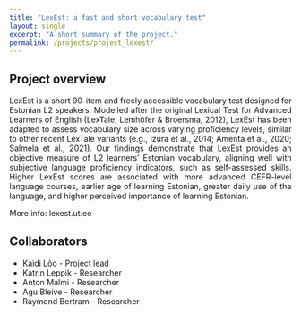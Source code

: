 ```yaml
---
title: "LexEst: a fast and short vocabulary test"
layout: single
excerpt: "A short summary of the project."
permalink: /projects/project_lexest/
---
```


## Project overview
<div style="text-align: justify;">
<p>LexEst is a short 90-item and freely accessible vocabulary test designed for Estonian L2 speakers. Modelled after the original Lexical Test for Advanced Learners of English (LexTale; Lemhöfer & Broersma, 2012), LexEst has been adapted to assess vocabulary size across varying proficiency levels, similar to other recent LexTale variants (e.g., Izura et al., 2014; Amenta et al., 2020; Salmela et al., 2021). Our findings demonstrate that LexEst provides an objective measure of L2 learners’ Estonian vocabulary, aligning well with subjective language proficiency indicators, such as self-assessed skills. Higher LexEst scores are associated with more advanced CEFR-level language courses, earlier age of learning Estonian, greater daily use of the language, and higher perceived importance of learning Estonian.</p>
</div>
<p>More info: lexest.ut.ee </p>

## Collaborators
- Kaidi Lõo - Project lead
- Katrin Leppik - Researcher
- Anton Malmi - Researcher
- Agu Bleive - Researcher
- Raymond Bertram - Researcher
